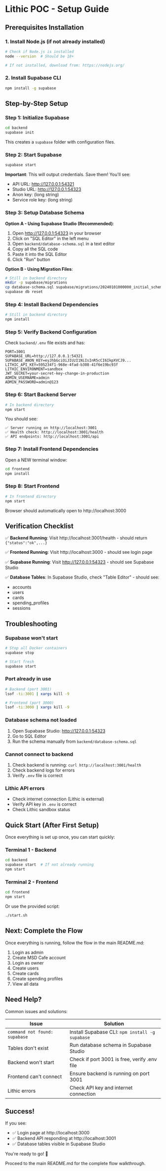 # Lithic POC - Setup Guide

## Prerequisites Installation

### 1. Install Node.js (if not already installed)
```bash
# Check if Node.js is installed
node --version  # Should be 18+

# If not installed, download from: https://nodejs.org/
```

### 2. Install Supabase CLI
```bash
npm install -g supabase
```

## Step-by-Step Setup

### Step 1: Initialize Supabase

```bash
cd backend
supabase init
```

This creates a `supabase` folder with configuration files.

### Step 2: Start Supabase

```bash
supabase start
```

**Important**: This will output credentials. Save them! You'll see:
- API URL: http://127.0.0.1:54321
- Studio URL: http://127.0.0.1:54323
- Anon key: (long string)
- Service role key: (long string)

### Step 3: Setup Database Schema

**Option A - Using Supabase Studio (Recommended)**:
1. Open http://127.0.0.1:54323 in your browser
2. Click on "SQL Editor" in the left menu
3. Open `backend/database-schema.sql` in a text editor
4. Copy all the SQL code
5. Paste it into the SQL Editor
6. Click "Run" button

**Option B - Using Migration Files**:
```bash
# Still in backend directory
mkdir -p supabase/migrations
cp database-schema.sql supabase/migrations/20240101000000_initial_schema.sql
supabase db reset
```

### Step 4: Install Backend Dependencies

```bash
# Still in backend directory
npm install
```

### Step 5: Verify Backend Configuration

Check `backend/.env` file exists and has:
```
PORT=3001
SUPABASE_URL=http://127.0.0.1:54321
SUPABASE_ANON_KEY=eyJhbGciOiJIUzI1NiIsInR5cCI6IkpXVCJ9...
LITHIC_API_KEY=595234f1-968e-4fad-b308-41f6e19bc93f
LITHIC_ENVIRONMENT=sandbox
JWT_SECRET=your-secret-key-change-in-production
ADMIN_USERNAME=admin
ADMIN_PASSWORD=admin@123
```

### Step 6: Start Backend Server

```bash
# In backend directory
npm start
```

You should see:
```
✅ Server running on http://localhost:3001
✅ Health check: http://localhost:3001/health
✅ API endpoints: http://localhost:3001/api
```

### Step 7: Install Frontend Dependencies

Open a NEW terminal window:

```bash
cd frontend
npm install
```

### Step 8: Start Frontend

```bash
# In frontend directory
npm start
```

Browser should automatically open to http://localhost:3000

## Verification Checklist

✅ **Backend Running**: Visit http://localhost:3001/health - should return `{"status":"ok",...}`

✅ **Frontend Running**: Visit http://localhost:3000 - should see login page

✅ **Supabase Running**: Visit http://127.0.0.1:54323 - should see Supabase Studio

✅ **Database Tables**: In Supabase Studio, check "Table Editor" - should see:
- accounts
- users  
- cards
- spending_profiles
- sessions

## Troubleshooting

### Supabase won't start
```bash
# Stop all Docker containers
supabase stop

# Start fresh
supabase start
```

### Port already in use
```bash
# Backend (port 3001)
lsof -ti:3001 | xargs kill -9

# Frontend (port 3000)
lsof -ti:3000 | xargs kill -9
```

### Database schema not loaded
1. Open Supabase Studio: http://127.0.0.1:54323
2. Go to SQL Editor
3. Run the schema manually from `backend/database-schema.sql`

### Cannot connect to backend
1. Check backend is running: `curl http://localhost:3001/health`
2. Check backend logs for errors
3. Verify `.env` file is correct

### Lithic API errors
- Check internet connection (Lithic is external)
- Verify API key in `.env` is correct
- Check Lithic sandbox status

## Quick Start (After First Setup)

Once everything is set up once, you can start quickly:

### Terminal 1 - Backend
```bash
cd backend
supabase start  # If not already running
npm start
```

### Terminal 2 - Frontend
```bash
cd frontend
npm start
```

Or use the provided script:
```bash
./start.sh
```

## Next: Complete the Flow

Once everything is running, follow the flow in the main README.md:
1. Login as admin
2. Create MSD Cafe account
3. Login as owner
4. Create users
5. Create cards
6. Create spending profiles
7. View all data

## Need Help?

Common issues and solutions:

| Issue | Solution |
|-------|----------|
| `command not found: supabase` | Install Supabase CLI: `npm install -g supabase` |
| Tables don't exist | Run database schema in Supabase Studio |
| Backend won't start | Check if port 3001 is free, verify .env file |
| Frontend can't connect | Ensure backend is running on port 3001 |
| Lithic errors | Check API key and internet connection |

## Success!

If you see:
- ✅ Login page at http://localhost:3000
- ✅ Backend API responding at http://localhost:3001
- ✅ Database tables visible in Supabase Studio

You're ready to go! 🎉

Proceed to the main README.md for the complete flow walkthrough.
